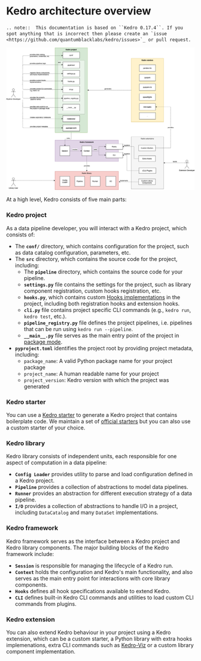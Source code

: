 # Kedro architecture overview

```eval_rst
.. note::  This documentation is based on ``Kedro 0.17.4``. If you spot anything that is incorrect then please create an `issue <https://github.com/quantumblacklabs/kedro/issues>`_ or pull request.
```

![Kedro architecture diagram](../meta/images/kedro_architecture.png)

At a high level, Kedro consists of five main parts:

### Kedro project

As a data pipeline developer, you will interact with a Kedro project, which consists of:

* The **`conf/`** directory, which contains configuration for the project, such as data catalog configuration, parameters, etc.
* The **`src`** directory, which contains the source code for the project, including:
  * The **`pipeline`**  directory, which contains the source code for your pipeline.
  * **`settings.py`** file contains the settings for the project, such as library component registration, custom hooks registration, etc.
  * **`hooks.py`**, which contains custom [Hooks implementations](../07_extend_kedro/02_hooks) in the project, including both registration hooks and extension hooks.
  * **`cli.py`** file contains project specific CLI commands (e.g., `kedro run`, `kedro test`, etc.).
  * **`pipeline_registry.py`** file defines the project pipelines, i.e. pipelines that can be run using `kedro run --pipeline`.
  * **`__main__.py`** file serves as the main entry point of the project in [package mode](../03_tutorial/05_package_a_project.md#package-your-project).
* **`pyproject.toml`** identifies the project root by providing project metadata, including:
  * `package_name`: A valid Python package name for your project package
  * `project_name`: A human readable name for your project
  * `project_version`: Kedro version with which the project was generated

### Kedro starter

You can use a [Kedro starter](../02_get_started/06_starters) to generate a Kedro project that contains boilerplate  code. We maintain a set of [official starters](https://github.com/quantumblacklabs/kedro-starters/) but you can also use a custom starter of your choice.

### Kedro library

Kedro library consists of independent units, each responsible for one aspect of computation in a data pipeline:

* **`Config Loader`** provides utility to parse and load configuration defined in a Kedro project.
* **`Pipeline`** provides a collection of abstractions to model data pipelines.
* **`Runner`** provides an abstraction for different execution strategy of a data pipeline.
* **`I/O`** provides a collection of abstractions to handle I/O in a project, including `DataCatalog` and many `DataSet` implementations.

### Kedro framework

Kedro framework serves as the interface between a Kedro project and Kedro library components. The major building blocks of the Kedro framework include:

* **`Session`** is responsible for managing the lifecycle of a Kedro run.
* **`Context`** holds the configuration and Kedro's main functionality, and also serves as the main entry point for interactions with core library components.
* **`Hooks`** defines all hook specifications available to extend Kedro.
* **`CLI`** defines built-in Kedro CLI commands and utilities to load custom CLI commands from plugins.

### Kedro extension

You can also extend Kedro behaviour in your project using a Kedro extension, which can be a custom starter, a Python library with extra hooks implemenations, extra CLI commands such as [Kedro-Viz](https://github.com/quantumblacklabs/kedro-viz) or a custom library component implementation.
